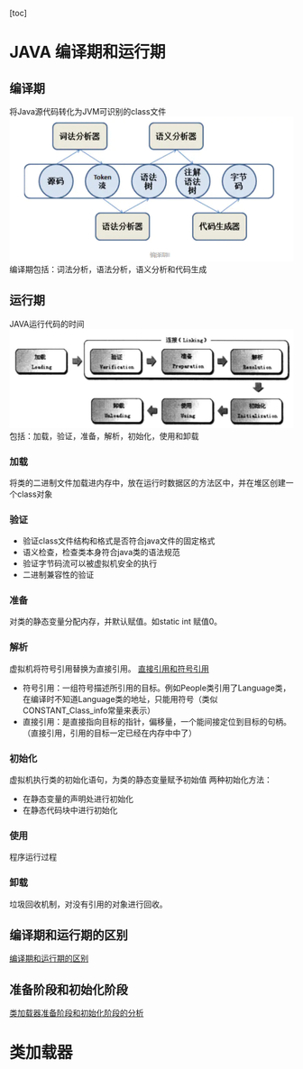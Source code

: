 [toc]
# JAVA 编译期和运行期

## 编译期
将Java源代码转化为JVM可识别的class文件
![avatar](.\pic\2021-07-13_221838.png)
编译期包括：词法分析，语法分析，语义分析和代码生成
## 运行期
JAVA运行代码的时间
![avatar](.\pic\2021-07-13_222137.png)
包括：加载，验证，准备，解析，初始化，使用和卸载
### 加载
将类的二进制文件加载进内存中，放在运行时数据区的方法区中，并在堆区创建一个class对象
### 验证
* 验证class文件结构和格式是否符合java文件的固定格式
* 语义检查，检查类本身符合java类的语法规范
* 验证字节码流可以被虚拟机安全的执行
* 二进制兼容性的验证
### 准备
对类的静态变量分配内存，并默认赋值。如static int 赋值0。
### 解析
虚拟机将符号引用替换为直接引用。
[直接引用和符号引用](https://blog.csdn.net/u014656992/article/details/51107127?utm_medium=distribute.pc_relevant.none-task-blog-2%7Edefault%7EBlogCommendFromMachineLearnPai2%7Edefault-1.control&depth_1-utm_source=distribute.pc_relevant.none-task-blog-2%7Edefault%7EBlogCommendFromMachineLearnPai2%7Edefault-1.control)
* 符号引用：一组符号描述所引用的目标。例如People类引用了Language类，在编译时不知道Language类的地址，只能用符号（类似CONSTANT_Class_info常量来表示）
* 直接引用：是直接指向目标的指针，偏移量，一个能间接定位到目标的句柄。（直接引用，引用的目标一定已经在内存中中了）
### 初始化
虚拟机执行类的初始化语句，为类的静态变量赋予初始值
两种初始化方法：
* 在静态变量的声明处进行初始化
* 在静态代码块中进行初始化
### 使用
程序运行过程
### 卸载
垃圾回收机制，对没有引用的对象进行回收。

## 编译期和运行期的区别
[编译期和运行期的区别](https://www.pianshen.com/article/75951035358/)
## 准备阶段和初始化阶段
[类加载器准备阶段和初始化阶段的分析](https://www.cnblogs.com/zhihaospace/p/12293193.html)

# 类加载器
